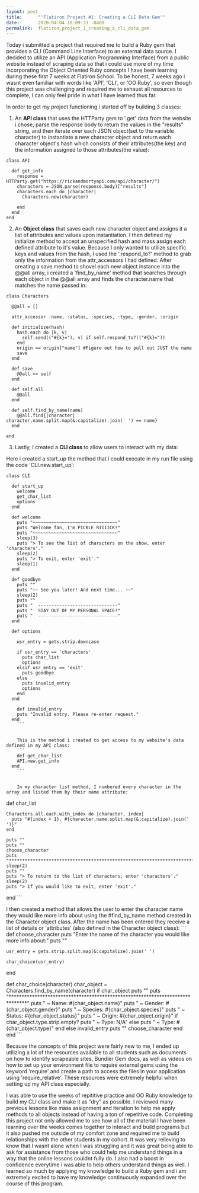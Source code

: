 ```yaml
---
layout: post
title:      "'Flatiron Project #1: Creating a CLI Data Gem'"
date:       2020-04-04 18:09:33 -0400
permalink:  flatiron_project_1_creating_a_cli_data_gem
---
```



Today i submitted a project that required me to build a Ruby gem that provides a CLI (Command Line Interface) to an external data source. I decided to utilize an API (Application Programming Interface) from a public website instead of scraping data  so that i could use more of my time incorporating the Object Oriented Ruby concepts I have been learning during these first 7 weeks at Flatiron School. To be honest, 7 weeks ago i wasnt even familiar with words like 'API', 'CLI', or 'OO Ruby', so even though this project was challenging and required me to exhaust all resources to complete, I can only feel pride in what I have learned thus far.

In order to get my project functioning i started off by building 3 classes:

1) An **API class** that uses the HTTParty gem to '.get' data from the website i chose, parse the response body to return the values in the "results" string, and then iterate over each JSON object(set to the variable character) to instantiate a new character object and return each character object's hash which consists of their attributes(the key) and the information assigned to those attributes(the value):
```
class API
  
  def get_info
    response = HTTParty.get("https://rickandmortyapi.com/api/character/")
    characters = JSON.parse(response.body)["results"]
    characters.each do |character|
      Characters.new(character)
    
    end 
  end 
end 
```

2) An **Object class** that saves each new character object and assigns it a list of attributes and values upon instantiation. I then defined my initialize method to accept an unspecified hash and mass assign each defined attribute to it's value. Because I only wanted to utilize specific keys and values from the hash, I used the '.respond_to?' method to grab only the information from the attr_accessors I had defined. After creating a save method to shovel each new object instance into the @@all array, i created a 'find_by_name' method that searches through each object in the @@all array and finds the character.name that matches the name passed in:
```
class Characters

  @@all = []
  
  attr_accessor :name, :status, :species, :type, :gender, :origin
  
  def initialize(hash)
    hash.each do |k, v|
      self.send(("#{k}="), v) if self.respond_to?(("#{k}=")) 
    end 
    origin == origin["name"] #Figure out how to pull out JUST the name
    save
  end 
  
  def save 
    @@all << self
  end 
  
  def self.all
    @@all
  end 
  
  def self.find_by_name(name)
    @@all.find{|character| character.name.split.map(&:capitalize).join(' ') == name}
  end 
  
end
```

3) Lastly, I created a **CLI class** to allow users to interact with my data: 

Here i created a start_up the method that i could execute in my run file using the code 'CLI.new.start_up':
```
class CLI 
  
  def start_up
    welcome
    get_char_list
    options
  end 
  
  def welcome
    puts "~~~~~~~~~~~~~~~~~~~~~~~~~~~~~~~~"
    puts "Welcome fan, I'm PICKLE RIIIICK!"
    puts "~~~~~~~~~~~~~~~~~~~~~~~~~~~~~~~~"
    sleep(3)
    puts "> To see the list of characters on the show, enter 'characters'."
    sleep(2)
    puts "> To exit, enter 'exit'."
    sleep(1)
  end 
  
  def goodbye
    puts ""
    puts "~~ See you later! And next time... ~~"
    sleep(2)
    puts ""
    puts "  ------------------------------"
    puts "  STAY OUT OF MY PERSONAL SPACE!"
    puts "  ------------------------------"
  end
	
  def options
    
    usr_entry = gets.strip.downcase
    
    if usr_entry == 'characters'
      puts char_list
      options 
    elsif usr_entry == 'exit'
      puts goodbye
    else 
      puts invalid_entry
      options 
    end
  end 
	
	def invalid_entry
    puts "Invalid entry. Please re-enter request."
  end 
	```
	
	
	This is the method i created to get access to my website's data defined in my API class:
	```
	def get_char_list 
    API.new.get_info
  end 
	```
	
	
	In my character list method, I numbered every character in the array and listed them by their name attribute:
  ```
  def char_list 
    
    Characters.all.each.with_index do |character, index|
      puts "#{index + 1}. #{character.name.split.map(&:capitalize).join(' ')}"
    end 
    
    puts ""
    puts ""
    choose_character
    puts "*******************************************************************************"
    sleep(2)
    puts ""
    puts "> To return to the list of characters, enter 'characters'."
    sleep(2)
    puts "> If you would like to exit, enter 'exit'."
  end 
	```
	
I then created a method that allows the user to enter the character name they would like more info about using the #find_by_name method created in the Character object class. After the name has been entered they receive a list of details or 'attributes' (also defined in the Character object class):
	```
  def choose_character
    puts "Enter the name of the character you would like more info about:"
    puts ""
    
    usr_entry = gets.strip.split.map(&:capitalize).join(' ')
    
    char_choice(usr_entry)
    
  end 
  
  def char_choice(character)
    char_object = Characters.find_by_name(character)
    if char_object
      puts ""
      puts "******************************************************************************"
      puts " ~ Name: #{char_object.name}"
      puts " ~ Gender: #{char_object.gender}"
      puts " ~ Species: #{char_object.species}"
      puts " ~ Status: #{char_object.status}"
      puts " ~ Origin: #{char_object.origin}"
      if char_object.type.strip.empty?
        puts " ~ Type: N/A"
      else
         puts " ~ Type: #{char_object.type}"
       end
    else
      invalid_entry
      puts ""
      choose_character
    end 
  end
	```

Because the concepts of this project were fairly new to me, I ended up utilizing a lot of the resources available to all students such as documents on how to identify scrapeable sites, Bundler Gem docs, as well as videos on how to set up your environment file to require external gems using the keyword 'require' and create a path to access the files in your application using 'require_relative'. These resources were extremely helpful when setting up my API class especially.

I was able to use the weeks of repititive practice and OO Ruby knowledge to build my CLI class and make it as “dry” as possible. I reviewed many previous lessons like mass assignment and iteration to help me apply methods to all objects instead of having a ton of repetitive code. Completing this project not only allowed me to see how all of the material I have been learning over the weeks comes together to interact and build programs but it also pushed me outside of my comfort zone and required me to build relationships with the other students in my cohort. It was very relieving to know that I wasnt alone when I was struggling and it was great being able to ask for assistance from those who could help me understand things in a way that the online lessons couldnt fully do. I also had a boost in confidence everytime i was able to help others understand things as well. I learned so much by applying my knowledge to build a Ruby gem and i am extremely excited to have my knowledge continuously expanded over the course of this program.
